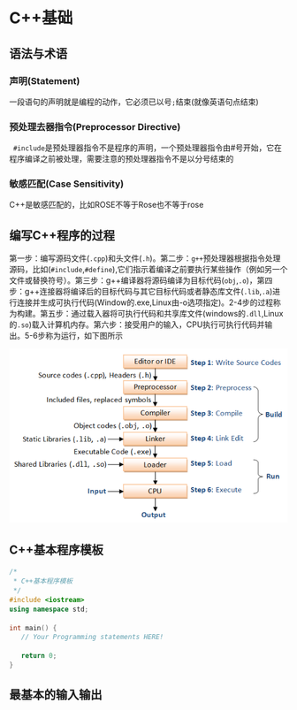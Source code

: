 # C++基础

## 语法与术语
### 声明(Statement)
一段语句的声明就是编程的动作，它必须已以号`;`结束(就像英语句点结束)

### 预处理去器指令(Preprocessor Directive)
` #include`是预处理器指令不是程序的声明，一个预处理器指令由#号开始，它在程序编译之前被处理，需要注意的预处理器指令不是以分号结束的

### 敏感匹配(Case Sensitivity)
 C++是敏感匹配的，比如ROSE不等于Rose也不等于rose

## 编写C++程序的过程  

第一步：编写源码文件(`.cpp`)和头文件(`.h`)。第二步：`g++`预处理器根据指令处理源码，比如(`#include`,`#define`),它们指示着编译之前要执行某些操作（例如另一个文件或替换符号）。第三步：g++编译器将源码编译为目标代码(`obj`,`.o`)，第四步：g++连接器将编译后的目标代码与其它目标代码或者静态库文件(`.lib`,`.a`)进行连接并生成可执行代码(Window的.exe,Linux由-o选项指定)。2-4步的过程称为构建。第五步：通过载入器将可执行代码和共享库文件(windows的`.dll`,Linux的`.so`)载入计算机内存。第六步：接受用户的输入，CPU执行可执行代码并输出。5-6步称为运行，如下图所示

![CompilationProcess](/assets/CompilationProcess.png)

## C++基本程序模板
```c++
/*
 * C++基本程序模板
 */
#include <iostream>
using namespace std;
 
int main() {
   // Your Programming statements HERE!
 
   return 0;
}
```

## 最基本的输入输出
```c++

```

